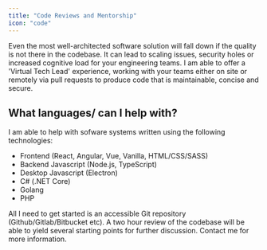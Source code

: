 ```yaml
---
title: "Code Reviews and Mentorship"
icon: "code"
---
```


Even the most well-architected software solution will fall down if the quality
is not there in the codebase. It can lead to scaling issues, security holes or
increased cognitive load for your engineering teams. I am able to offer a
'Virtual Tech Lead' experience, working with your teams either on site or
remotely via pull requests to produce code that is maintainable, concise and
secure.

## What languages/ can I help with?

I am able to help with sofware systems written using the following technologies:

- Frontend (React, Angular, Vue, Vanilla, HTML/CSS/SASS)
- Backend Javascript (Node.js, TypeScript)
- Desktop Javascript (Electron)
- C# (.NET Core)
- Golang
- PHP

All I need to get started is an accessible Git repository
(Github/Gitlab/Bitbucket etc). A two hour review of the codebase will be able to
yield several starting points for further discussion. Contact me for more
information.
